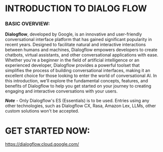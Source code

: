 # INTRODUCTION TO DIALOG FLOW


### BASIC OVERVIEW:


**Dialogflow**, developed by Google, is an innovative and user-friendly conversational interface platform that has gained significant popularity in recent years. Designed to facilitate natural and interactive interactions between humans and machines, Dialogflow empowers developers to create chatbots, virtual assistants, and other conversational applications with ease. Whether you're a beginner in the field of artificial intelligence or an experienced developer, Dialogflow provides a powerful toolset that simplifies the process of building conversational interfaces, making it an excellent choice for those looking to enter the world of conversational AI. In this introduction, we'll explore the fundamental concepts, features, and benefits of Dialogflow to help you get started on your journey to creating engaging and interactive conversations with your users.

**_Note_** - Only Dialogflow's ES (Essentials) is to be used. Entries using any other technologies, such as Dialogflow CX, Rasa, Amazon Lex, LLMs, other custom solutions won't be accepted.

# GET STARTED NOW:
https://dialogflow.cloud.google.com/
